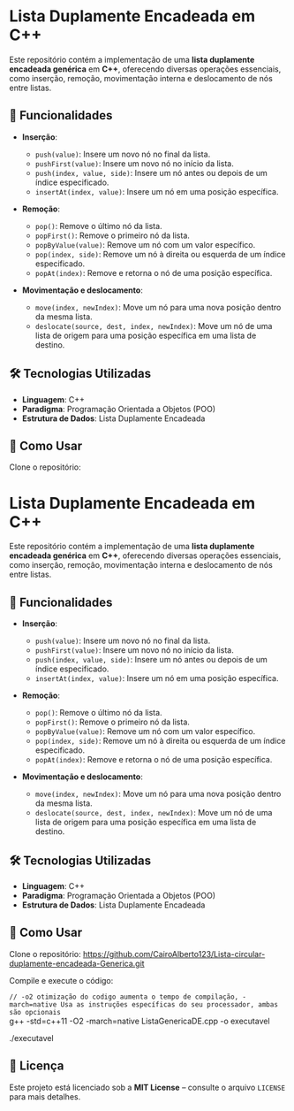 # Lista Duplamente Encadeada em C++

Este repositório contém a implementação de uma **lista duplamente encadeada genérica** em **C++**, oferecendo diversas operações essenciais, como inserção, remoção, movimentação interna e deslocamento de nós entre listas.

## 📌 Funcionalidades

- **Inserção**:
  - `push(value)`: Insere um novo nó no final da lista.
  - `pushFirst(value)`: Insere um novo nó no início da lista.
  - `push(index, value, side)`: Insere um nó antes ou depois de um índice especificado.
  - `insertAt(index, value)`: Insere um nó em uma posição específica.

- **Remoção**:
  - `pop()`: Remove o último nó da lista.
  - `popFirst()`: Remove o primeiro nó da lista.
  - `popByValue(value)`: Remove um nó com um valor específico.
  - `pop(index, side)`: Remove um nó à direita ou esquerda de um índice especificado.
  - `popAt(index)`: Remove e retorna o nó de uma posição específica.

- **Movimentação e deslocamento**:
  - `move(index, newIndex)`: Move um nó para uma nova posição dentro da mesma lista.
  - `deslocate(source, dest, index, newIndex)`: Move um nó de uma lista de origem para uma posição específica em uma lista de destino.

## 🛠️ Tecnologias Utilizadas

- **Linguagem**: C++
- **Paradigma**: Programação Orientada a Objetos (POO)
- **Estrutura de Dados**: Lista Duplamente Encadeada

## 🚀 Como Usar

Clone o repositório:
# Lista Duplamente Encadeada em C++

Este repositório contém a implementação de uma **lista duplamente encadeada genérica** em **C++**, oferecendo diversas operações essenciais, como inserção, remoção, movimentação interna e deslocamento de nós entre listas.

## 📌 Funcionalidades

- **Inserção**:
  - `push(value)`: Insere um novo nó no final da lista.
  - `pushFirst(value)`: Insere um novo nó no início da lista.
  - `push(index, value, side)`: Insere um nó antes ou depois de um índice especificado.
  - `insertAt(index, value)`: Insere um nó em uma posição específica.

- **Remoção**:
  - `pop()`: Remove o último nó da lista.
  - `popFirst()`: Remove o primeiro nó da lista.
  - `popByValue(value)`: Remove um nó com um valor específico.
  - `pop(index, side)`: Remove um nó à direita ou esquerda de um índice especificado.
  - `popAt(index)`: Remove e retorna o nó de uma posição específica.

- **Movimentação e deslocamento**:
  - `move(index, newIndex)`: Move um nó para uma nova posição dentro da mesma lista.
  - `deslocate(source, dest, index, newIndex)`: Move um nó de uma lista de origem para uma posição específica em uma lista de destino.

## 🛠️ Tecnologias Utilizadas

- **Linguagem**: C++
- **Paradigma**: Programação Orientada a Objetos (POO)
- **Estrutura de Dados**: Lista Duplamente Encadeada

## 🚀 Como Usar

Clone o repositório:
https://github.com/CairoAlberto123/Lista-circular-duplamente-encadeada-Generica.git


Compile e execute o código:    

`// -o2 otimização do codigo aumenta o tempo de compilação, -march=native Usa as instruções específicas do seu processador, ambas são opcionais`         
g++ -std=c++11 -O2 -march=native ListaGenericaDE.cpp -o executavel

./executavel


## 📄 Licença

Este projeto está licenciado sob a **MIT License** – consulte o arquivo `LICENSE` para mais detalhes.



